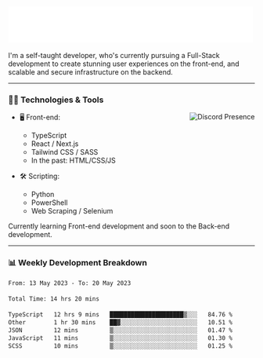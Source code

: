 <img src="assets/wave.svg" alt=":wave:" />

I'm a self-taught developer, who's currently pursuing a Full-Stack development to create stunning user experiences on the front-end, and scalable and secure infrastructure on the backend.

---

### 🧑‍💻 Technologies & Tools

<a href="https://discord.com/users/414304208649453568" target="_blank" rel="nofollow">
   <img src="https://lanyard-profile-readme.vercel.app/api/414304208649453568?idleMessage=Probably%20doing%20something%20else..." alt="Discord Presence" align="right">
</a>

- 🖥️ Front-end:

  - TypeScript
  - React / Next.js
  - Tailwind CSS / SASS
  - In the past: HTML/CSS/JS

- 🛠 Scripting:

  - Python
  - PowerShell
  - Web Scraping / Selenium

Currently learning Front-end development and soon to the Back-end development.

---

### 📊 Weekly Development Breakdown

<!-- ![ccrsxx's GitHub Stats](https://github-readme-stats.vercel.app/api?username=ccrsxx&count_private=true&theme=tokyonight) -->
<!-- ![ccrsxx's Top Langs](https://github-readme-stats.vercel.app/api/top-langs/?username=ccrsxx&hide=lua,java,html&theme=tokyonight) -->

<!--START_SECTION:waka-->

```text
From: 13 May 2023 - To: 20 May 2023

Total Time: 14 hrs 20 mins

TypeScript   12 hrs 9 mins   █████████████████████▒░░░   84.76 %
Other        1 hr 30 mins    ██▓░░░░░░░░░░░░░░░░░░░░░░   10.51 %
JSON         12 mins         ▒░░░░░░░░░░░░░░░░░░░░░░░░   01.47 %
JavaScript   11 mins         ▒░░░░░░░░░░░░░░░░░░░░░░░░   01.30 %
SCSS         10 mins         ▒░░░░░░░░░░░░░░░░░░░░░░░░   01.25 %
```

<!--END_SECTION:waka-->
